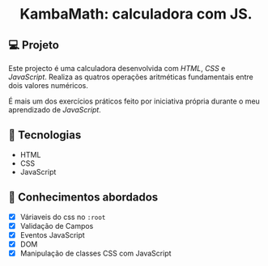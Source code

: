 <h1 align="center">
    KambaMath: calculadora com JS.
</h1>

## 💻 Projeto

Este projecto é uma calculadora desenvolvida com _HTML_, _CSS_ e _JavaScript_. Realiza as quatros operações aritméticas fundamentais entre dois valores numéricos. 

É mais um dos exercícios práticos feito por iniciativa própria durante o meu aprendizado de _JavaScript_.

## 🚀 Tecnologias

- HTML
- CSS
- JavaScript

## 📔 Conhecimentos abordados

- [x] Váriaveis do css no `:root`
- [x] Validação de Campos
- [x] Eventos JavaScript
- [x] DOM
- [x] Manipulação de classes CSS com JavaScript
